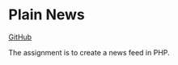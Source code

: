 # Plain News

[GitHub](https://media.giphy.com/media/3o7qDXzmWyT3BgcyGc/giphy.gif)

The assignment is to create a news feed in PHP.

